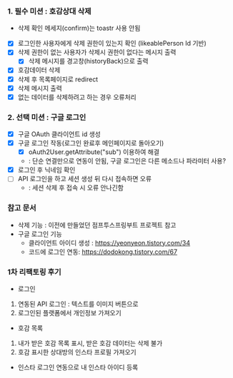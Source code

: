 ### 1. 필수 미션 : 호감상대 삭제
  - 삭제 확인 메세지(confirm)는 toastr 사용 안됨
  - [x] 로그인한 사용자에게 삭제 권한이 있는지 확인 (likeablePerson Id 기반)
  - [x] 삭제 권한이 없는 사용자가 삭제시 권한이 없다는 메시지 출력
    - [x] 삭제 메시지를 경고창(historyBack)으로 출력
  - [x] 호감데이터 삭제
  - [x] 삭제 후 목록페이지로 redirect
  - [x] 삭제 메시지 출력
  - [x] 없는 데이터를 삭제하려고 하는 경우 오류처리

### 2. 선택 미션 : 구글 로그인
  - [x] 구글 OAuth 클라이언트 id 생성
  - [x] 구글 로그인 작동(로그인 완료후 메인페이지로 돌아오기)
    - [x] oAuth2User.getAttribute("sub") 이용하여 해결
    - : 단순 연결만으로 연동이 안됨, 구글 로그인은 다른 메소드나 파라미터 사용?
  - [x] 로그인 후 닉네임 확인
  - [ ] API 로그인을 하고 세션 생성 뒤 다시 접속하면 오류
    - : 세션 삭제 후 접속 시 오류 안나긴함

### 참고 문서
 - 삭제 기능 : 이전에 만들었던 점프투스프링부트 프로젝트 참고
 - 구글 로그인 기능
   - 클라이언트 아이디 생성 : https://yeonyeon.tistory.com/34
   - 코드에 로그인 연동: https://dodokong.tistory.com/67

### 1차 리팩토링 후기
- 로그인
1. 연동된 API 로그인 : 텍스트를 이미지 버튼으로
2. 로그인된 플랫폼에서 개인정보 가져오기

- 호감 목록
1. 내가 받은 호감 목록 표시, 받은 호감 데이터는 삭제 불가
2. 호감 표시한 상대방의 인스타 프로필 가져오기

- 인스타 로그인 연동으로 내 인스타 아이디 등록